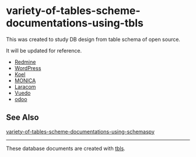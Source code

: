 # variety-of-tables-scheme-documentations-using-tbls
This was created to study DB design from table schema of open source.  

It will be updated for reference.  


 * [Redmine](Redmine/tbls/doc/schema/README.md)
 * [WordPress](WordPress/tbls/doc/schema/README.md)
 * [Koel](Koel/tbls/doc/schema/README.md)
 * [MONICA](MONICA/tbls/doc/schema/README.md)
 * [Laracom](Laracom/tbls/doc/schema/README.md)
 * [Vuedo](Vuedo/tbls/doc/schema/README.md)
 * [odoo](odoo/tbls/doc/schema/README.md)


## See Also
[variety-of-tables-scheme-documentations-using-schemaspy](https://github.com/kakisoft/variety-of-tables-scheme-documentations-using-schemaspy)


______________________________________________________________________

These database documents are created with [tbls](https://github.com/k1LoW/tbls).
